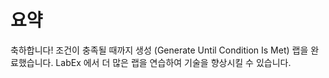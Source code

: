 # 요약

축하합니다! 조건이 충족될 때까지 생성 (Generate Until Condition Is Met) 랩을 완료했습니다. LabEx 에서 더 많은 랩을 연습하여 기술을 향상시킬 수 있습니다.
